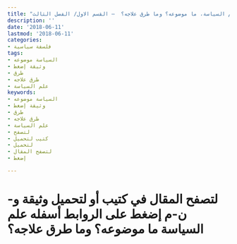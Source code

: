 ```yaml
---
title: "علم السياسة، ما موضوعه؟ وما طرق علاجه؟  – القسم الاول/ الفصل الثالث"
description: ''
date: '2018-06-11'
lastmod: '2018-06-11'
categories:
- فلسفة سياسية
tags:
- السياسة موضوعه
- وثيقة إضغط
- طرق
- طرق علاجه
- علم السياسة
keywords:
- السياسة موضوعه
- وثيقة إضغط
- طرق
- طرق علاجه
- علم السياسة
- لتصفح
- كتيب لتحميل
- لتحميل
- لتصفح المقال
- إضغط

---
```

# **لتصفح المقال في كتيب أو لتحميل وثيقة و-ن-م إضغط على الروابط أسفله** **علم السياسة ما موضوعه؟ وما طرق علاجه؟**

###
